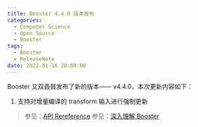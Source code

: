 ```yaml
---
title: Booster 4.4.0 版本发布
categories:
  - Computer Science
  - Open Source
  - Booster
tags:
  - Booster
  - ReleaseNote
date: 2022-01-16 20:00:00
---
```


Booster 又双叒叕发布了新的版本—— v4.4.0，本次更新内容如下：

1. 支持对增量编译的 transform 输入进行强制更新

> 参见：[API Rereference](https://reference.johnsonlee.io/booster)
> 参见：[深入理解 Booster](https://booster.johnsonlee.io)
